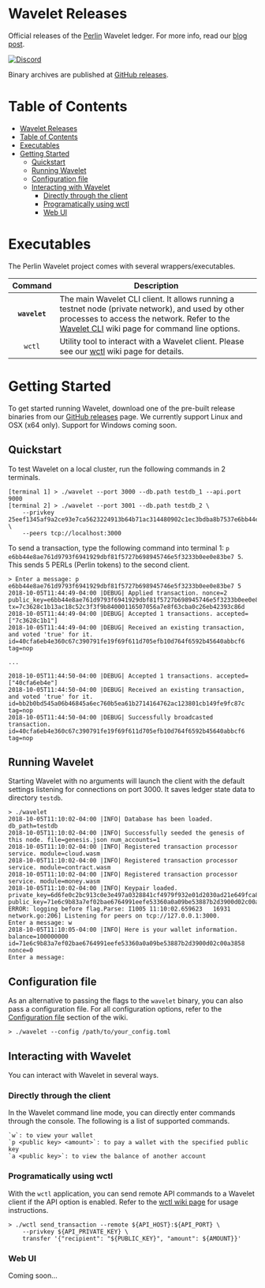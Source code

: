 # Wavelet Releases

Official releases of the [Perlin][perlin] Wavelet ledger. For more info, read our [blog post][wavelet-ledger].

[![Discord][discord-shield]][discord]

Binary archives are published at [GitHub releases][github-releases].

# Table of Contents
- [Wavelet Releases](#wavelet-releases)
- [Table of Contents](#table-of-contents)
- [Executables](#executables)
- [Getting Started](#getting-started)
    - [Quickstart](#quickstart)
    - [Running Wavelet](#running-wavelet)
    - [Configuration file](#configuration-file)
    - [Interacting with Wavelet](#interacting-with-wavelet)
        - [Directly through the client](#directly-through-the-client)
        - [Programatically using wctl](#programatically-using-wctl)
        - [Web UI](#web-ui)

# Executables

The Perlin Wavelet project comes with several wrappers/executables.

| Command    | Description |
|:----------:|-------------|
| **`wavelet`** | The main Wavelet CLI client. It allows running a testnet node (private network), and used by other processes to access the network. Refer to the [Wavelet CLI][wiki-wavelet-cli] wiki page for command line options. |
| `wctl` | Utility tool to interact with a Wavelet client. Please see our [wctl][wiki-wctl] wiki page for details. |

# Getting Started

To get started running Wavelet, download one of the pre-built release binaries from our [GitHub releases][github-releases] page. We currently support Linux and OSX (x64 only). Support for Windows coming soon.

## Quickstart

To test Wavelet on a local cluster, run the following commands in 2 terminals.

```shell
[terminal 1] > ./wavelet --port 3000 --db.path testdb_1 --api.port 9000
[terminal 2] > ./wavelet --port 3001 --db.path testdb_2 \
    --privkey 25eef1345af9a2ce93e7ca5623224913b64b71ac314480902c1ec3bdba8b7537e6bb44e8ae761d9793f6941929dbf81f5727b698945746e5f3233b0ee0e83be7 \
    --peers tcp://localhost:3000
```

To send a transaction, type the following command into terminal 1: `p e6bb44e8ae761d9793f6941929dbf81f5727b698945746e5f3233b0ee0e83be7 5`. This sends 5 PERLs (Perlin tokens) to the second client.

```shell
> Enter a message: p e6bb44e8ae761d9793f6941929dbf81f5727b698945746e5f3233b0ee0e83be7 5
2018-10-05T11:44:49-04:00 |DEBUG| Applied transaction. nonce=2 public_key=e6bb44e8ae761d9793f6941929dbf81f5727b698945746e5f3233b0ee0e83be7 tx=7c3628c1b13ac18c52c3f3f9b84000116507056a7e8f63cba0c26eb42393c86d
2018-10-05T11:44:49-04:00 |DEBUG| Accepted 1 transactions. accepted=["7c3628c1b1"]
2018-10-05T11:44:49-04:00 |DEBUG| Received an existing transaction, and voted 'true' for it. id=40cfa6eb4e360c67c390791fe19f69f611d705efb10d764f6592b45640abbcf6 tag=nop

...

2018-10-05T11:44:50-04:00 |DEBUG| Accepted 1 transactions. accepted=["40cfa6eb4e"]
2018-10-05T11:44:50-04:00 |DEBUG| Received an existing transaction, and voted 'true' for it. id=bb2b0bd545a06b46845a6ec760b5ea61b2714164762ac123801cb149fe9fc87c tag=nop
2018-10-05T11:44:50-04:00 |DEBUG| Successfully broadcasted transaction. id=40cfa6eb4e360c67c390791fe19f69f611d705efb10d764f6592b45640abbcf6 tag=nop
```

## Running Wavelet

Starting Wavelet with no arguments will launch the client with the default settings listening for connections on port 3000. It saves ledger state data to directory `testdb`.

```shell
> ./wavelet
2018-10-05T11:10:02-04:00 |INFO| Database has been loaded. db_path=testdb
2018-10-05T11:10:02-04:00 |INFO| Successfully seeded the genesis of this node. file=genesis.json num_accounts=1
2018-10-05T11:10:02-04:00 |INFO| Registered transaction processor service. module=cloud.wasm
2018-10-05T11:10:02-04:00 |INFO| Registered transaction processor service. module=contract.wasm
2018-10-05T11:10:02-04:00 |INFO| Registered transaction processor service. module=money.wasm
2018-10-05T11:10:02-04:00 |INFO| Keypair loaded. private_key=6d6fe0c2bc913c0e3e497a0328841cf4979f932e01d2030ad21e649fca8d47fe71e6c9b83a7ef02bae6764991eefe53360a0a09be53887b2d3900d02c00a3858 public_key=71e6c9b83a7ef02bae6764991eefe53360a0a09be53887b2d3900d02c00a3858
ERROR: logging before flag.Parse: I1005 11:10:02.659623   16931 network.go:206] Listening for peers on tcp://127.0.0.1:3000.
Enter a message: w
2018-10-05T11:10:05-04:00 |INFO| Here is your wallet information. balance=100000000 id=71e6c9b83a7ef02bae6764991eefe53360a0a09be53887b2d3900d02c00a3858 nonce=0
Enter a message:
```


## Configuration file

As an alternative to passing the flags to the `wavelet` binary, you can also pass a configuration file. For all configuration options, refer to the [Configuration file][wiki-wavelet-configuration-file] section of the wiki.

```shell
> ./wavelet --config /path/to/your_config.toml
```

## Interacting with Wavelet

You can interact with Wavelet in several ways.

### Directly through the client

In the Wavelet command line mode, you can directly enter commands through the console. The following is a list of supported commands.

```shell
`w`: to view your wallet
`p <public key> <amount>`: to pay a wallet with the specified public key
`a <public key>`: to view the balance of another account
```

### Programatically using wctl

With the `wctl` application, you can send remote API commands to a Wavelet client if the API option is enabled. Refer to the [wctl wiki page][wiki-wctl] for usage instructions.

```shell
> ./wctl send_transaction --remote ${API_HOST}:${API_PORT} \
    --privkey ${API_PRIVATE_KEY} \
    transfer '{"recipient": "${PUBLIC_KEY}", "amount": ${AMOUNT}}'
```

### Web UI

Coming soon...

[perlin]: https://www.perlin.net
[wavelet-ledger]: https://medium.com/perlin-network/wavelet-a-metastable-sybil-resistant-ledger-517ea7ee9031
[discord-shield]: https://img.shields.io/discord/458332417909063682.svg
[discord]: https://discord.gg/dMYfDPM
[github-releases]: https://github.com/perlin-network/wavelet-bin/releases
[wiki-wavelet-cli]: https://github.com/perlin-network/wavelet-bin/wiki/Command-Line-Options
[wiki-wctl]: https://github.com/perlin-network/wavelet-bin/wiki/wctl
[wiki-wavelet-configuration-file]: https://github.com/perlin-network/wavelet-bin/wiki/Configuration-File